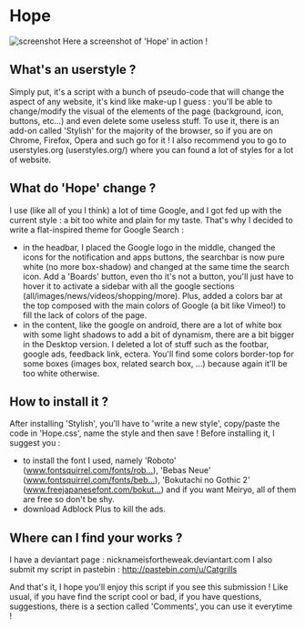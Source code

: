 # Hope

![screenshot](http://i.imgur.com/KIVrF5p.png)
Here a screenshot of 'Hope' in action !

What's an userstyle ?
-------------------------------

Simply put, it's a script with a bunch of pseudo-code that will change the aspect of any website, it's kind like make-up I guess : you'll be able to change/modify the visual of the elements of the page (background, icon, buttons, etc...) and even delete some useless stuff. To use it, there is an add-on called 'Stylish' for the majority of the browser, so if you are on Chrome, Firefox, Opera and such go for it ! I also recommend you to go to userstyles.org (userstyles.org/) where you can found a lot of styles for a lot of website.

What do 'Hope' change ?
-------------------------------
I use (like all of you I think) a lot of time Google, and I got fed up with the current style : a bit too white and plain for my taste. That's why I decided to write a flat-inspired theme for Google Search :
- in the headbar, I placed the Google logo in the middle, changed the icons for the notification and apps buttons, the searchbar is now pure white (no more box-shadow) and changed at the same time the search icon. Add a 'Boards' button, even tho it's not a button, you'll just have to hover it to activate a sidebar with all the google sections (all/images/news/videos/shopping/more). Plus, added a colors bar at the top composed with the main colors of Google (a bit like Vimeo!) to fill the lack of colors of the page.
- in the content, like the google on android, there are a lot of white box with some light shadows to add a bit of dynamism, there are  a bit bigger in the Desktop version. I deleted a lot of stuff such as the footbar, google ads, feedback link, ectera. You'll find some colors border-top for some boxes (images box, related search box, ...) because again it'll be too white otherwise.

How to install it ?
-------------------------------
After installing 'Stylish', you'll have to 'write a new style', copy/paste the code in 'Hope.css', name the style and then save ! Before installing it, I suggest you :

* to install the font I used, namely 'Roboto' (www.fontsquirrel.com/fonts/rob…), 'Bebas Neue' (www.fontsquirrel.com/fonts/beb…), 'Bokutachi no Gothic 2' (www.freejapanesefont.com/bokut…) and if you want Meiryo, all of them are free so don't be shy.
* download Adblock Plus to kill the ads.

Where can I find your works ?
-------------------------------
I have a deviantart page : nicknameisfortheweak.deviantart.com
I also submit my script in pastebin : http://pastebin.com/u/Catgrills

And that's it, I hope you'll enjoy this script if you see this submission ! Like usual, if you have find the script cool or bad, if you have questions, suggestions, there is a section called 'Comments', you can use it everytime !
